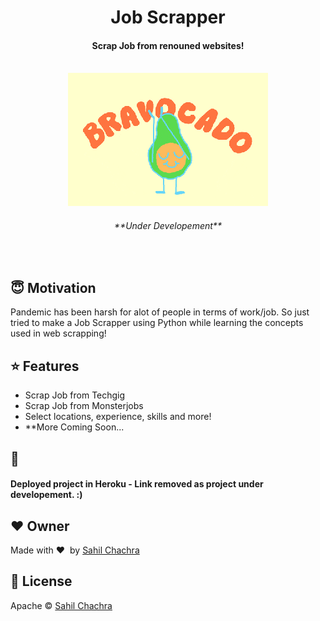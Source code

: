<h1 align="center">Job Scrapper</h1>

<div align= "center">
  <h4>Scrap Job from renouned websites!</h4><br>
  <img src="https://github.com/SahilChachra/Job-Search-WebScrapping/blob/main/sampleimages/job.gif">
  <h6>**Under Developement**</h6>
</div>

&nbsp;&nbsp;&nbsp;&nbsp;&nbsp;&nbsp;&nbsp;&nbsp;&nbsp;&nbsp;&nbsp;&nbsp;&nbsp;&nbsp;&nbsp;&nbsp;&nbsp;&nbsp;&nbsp;&nbsp;&nbsp;&nbsp;&nbsp;&nbsp;&nbsp;&nbsp;&nbsp;&nbsp;&nbsp;&nbsp;&nbsp;&nbsp;&nbsp;&nbsp;&nbsp;

## :innocent: Motivation

Pandemic has been harsh for alot of people in terms of work/job. So just tried to make a Job Scrapper using Python while learning the concepts used in web scrapping!
 

## :star: Features
<ul>
    <li>Scrap Job from Techgig</li>
    <li>Scrap Job from Monsterjobs</li>
    <li>Select locations, experience, skills and more!</li>
    <li>**More Coming Soon...</li>
</ul>

## :key: 

####  Deployed project in Heroku - Link removed as project under developement. :)

## :heart: Owner
Made with :heart:&nbsp;  by [Sahil Chachra](https://github.com/SahilChachra)

## :eyes: License
Apache © [Sahil Chachra](https://github.com/SahilChachra/Job-Search-WebScrapping/blob/main/LICENSE)
